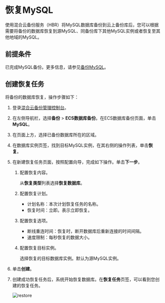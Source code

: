 # 恢复MySQL

使用混合云备份服务（HBR）将MySQL数据库备份到云上备份库后，您可以根据需要将备份的数据库恢复到源MySQL、同备份库下其他MySQL实例或者恢复至其他地域的MySQL。

## 前提条件

已完成MySQL备份。更多信息，请参见[备份MySQL](/cn.zh-CN/ECS备份教程/ECS数据库备份/MySQL备份/备份MySQL.md)。

## 创建恢复任务

将备份的数据库恢复，操作步骤如下：

1.  登录[混合云备份管理控制台](https://hbr.console.aliyun.com)。

2.  在左侧导航栏，选择**备份** \> **ECS数据库备份**。在ECS数据库备份页面，单击**MySQL**。

3.  在页面上方，选择已备份数据库所在的区域。

4.  在数据库实例页签，找到目标MySQL实例，在其右侧的操作列表，单击**恢复**。

5.  在新建恢复任务页面，按照配置向导，完成如下操作。单击**下一步**。

    1.  配置恢复内容。

        从**恢复类型**列表选择**恢复数据库**。

    2.  配置恢复计划。

        -   计划名称：本次计划恢复任务的名称。
        -   恢复时间：立即。表示立即恢复。
    3.  配置恢复选项。

        -   断线重连时间：恢复时，断开数据库后重新连接的时间间隔。
        -   速度限制：每秒恢复的数据大小。
    4.  配置恢复目标实例。

        选择恢复的目标数据库实例。默认为源MySQL实例。

6.  单击**创建**。

7.  创建成功恢复任务后，系统开始恢复数据库。在**恢复任务**页签，可以看到您创建的恢复任务。

    ![restore](https://static-aliyun-doc.oss-accelerate.aliyuncs.com/assets/img/zh-CN/5173191161/p232672.png)


